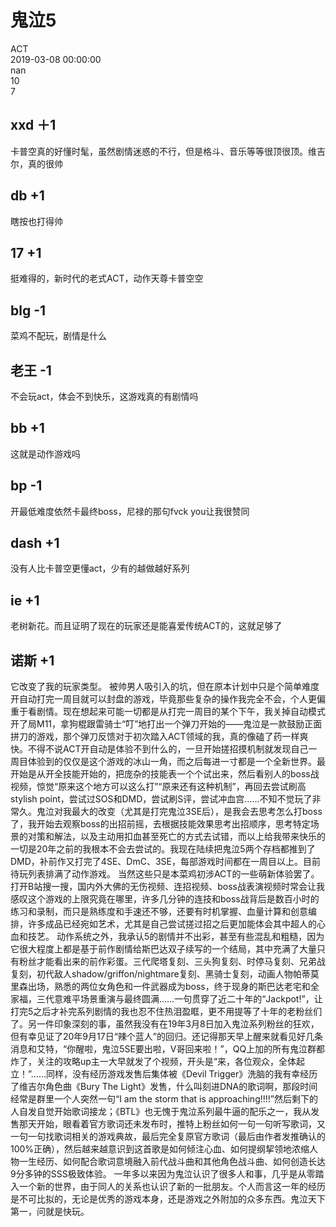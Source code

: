 



# 鬼泣5
  
ACT  
2019-03-08 00:00:00  
nan  
10  
7
## xxd ＋1


卡普空真的好懂时髦，虽然剧情迷惑的不行，但是格斗、音乐等等很顶很顶。维吉尔，真的很帅
##  db +1 


 瞎按也打得帅 
## 17 +1


挺难得的，新时代的老式ACT，动作天尊卡普空空
## blg -1


菜鸡不配玩，剧情是什么
## 老王 -1


不会玩act，体会不到快乐，这游戏真的有剧情吗
## bb +1


这就是动作游戏吗
## bp -1


开最低难度依然卡最终boss，尼禄的那句fvck you让我很赞同
## dash +1


没有人比卡普空更懂act，少有的越做越好系列
## ie +1


老树新花。而且证明了现在的玩家还是能喜爱传统ACT的，这就足够了
## 诺斯 +1


它改变了我的玩家类型。
被帅男人吸引入的坑，但在原本计划中只是个简单难度开自动打完一周目就可以封盘的游戏，毕竟那些复杂的操作我完全不会，个人更偏重于看剧情。现在想起来可能一切都是从打完一周目的某个下午，我关掉自动模式开了局M11，拿狗棍跟雷骑士“叮”地打出一个弹刀开始的——鬼泣是一款鼓励正面拼刀的游戏，那个弹刀反馈对于初次踏入ACT领域的我，真的像磕了药一样爽快。不得不说ACT开自动是体验不到什么的，一旦开始搓招摸机制就发现自己一周目体验到的仅仅是这个游戏的冰山一角，而之后每进一寸都是一个全新世界。最开始是从开全技能开始的，把庞杂的技能表一个个试出来，然后看别人的boss战视频，惊觉“原来这个地方可以这么打”“原来还有这种机制”，再回去尝试刷高stylish point，尝试过SOS和DMD，尝试刷S评，尝试冲血宫……不知不觉玩了非常久。鬼泣对我最大的改变（尤其是打完鬼泣3SE后），是我会去思考怎么打boss了，我开始去观察boss的出招前摇，去根据技能效果思考出招顺序，思考特定场景的对策和解法，以及主动用扣血甚至死亡的方式去试错，而以上给我带来快乐的一切是20年之前的我根本不会去尝试的。我现在陆续把鬼泣5两个存档都推到了DMD，补前作又打完了4SE、DmC、3SE，每部游戏时间都在一周目以上。目前待玩列表排满了动作游戏。
当然这些只是本菜鸡初涉ACT的一些萌新体验罢了。打开B站搜一搜，国内外大佛的无伤视频、连招视频、boss战表演视频时常会让我感叹这个游戏的上限究竟在哪里，许多几分钟的连技和boss战背后是数百小时的练习和录制，而只是熟练度和手速还不够，还要有时机掌握、血量计算和创意编排，许多成品已经宛如艺术，尤其是自己尝试搓过招之后更加能体会其中超人的心血和技艺。
动作系统之外，我承认5的剧情并不出彩，甚至有些混乱和粗糙，因为它很大程度上都是基于前作剧情给斯巴达双子续写的一个结局，其中充满了大量只有粉丝才能看出来的前作彩蛋。三代爬塔复刻、三头狗复刻、时停马复刻、兄弟战复刻，初代敌人shadow/griffon/nightmare复刻、黑骑士复刻，动画人物帕蒂莫里森出场，熟悉的两位女角色和一件武器成为boss，终于现身的斯巴达老宅和全家福，三代意难平场景重演与最终圆满……一句贯穿了近二十年的“Jackpot!”，让打完5之后才补完系列剧情的我也忍不住热泪盈眶，更不用提等了十年的老粉丝们了。另一件印象深刻的事，虽然我没有在19年3月8日加入鬼泣系列粉丝的狂欢，但有幸见证了20年9月17日“辣个蓝人”的回归。还记得那天早上醒来就看见好几条消息和艾特，“你醒啦，鬼泣5SE要出啦，V哥回来啦！”，QQ上加的所有鬼泣群都炸了，关注的攻略up主一大早就发了个视频，开头是“来，各位观众，全体起立！”……同样，没有经历游戏发售后集体被《Devil Trigger》洗脑的我有幸经历了维吉尔角色曲《Bury The Light》发售，什么叫刻进DNA的歌词啊，那段时间经常是群里一个人突然一句“I am the storm that is approaching!!!!”然后剩下的人自发自觉开始歌词接龙；《BTL》也无愧于鬼泣系列最牛逼的配乐之一，我从发售那天开始，眼看着官方歌词还未发布时，推特上粉丝如何一句一句听写歌词，又一句一句找歌词相关的游戏典故，最后完全复原官方歌词（最后由作者发推确认的100%正确），然后越来越意识到这首歌是如何倾注心血、如何提纲挈领地浓缩人物一生经历、如何配合歌词意境融入前代战斗曲和其他角色战斗曲、如何创造长达9分多钟的SSS极致体验。
一年多以来因为鬼泣认识了很多人和事，几乎是从零踏入一个新的世界，由于同人的关系也认识了新的一批朋友。个人而言这一年的经历是不可比拟的，无论是优秀的游戏本身，还是游戏之外附加的众多东西。鬼泣天下第一，问就是快玩。